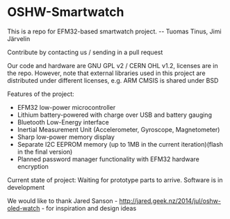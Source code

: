 # OSHW-Smartwatch
This is a repo for EFM32-based smartwatch project.
-- Tuomas Tinus, Jimi Järvelin

Contribute by contacting us / sending in a pull request

Our code and hardware are GNU GPL v2 / CERN OHL v1.2, licenses are in the repo. 
However, note that external libraries used in this project are distributed under different licenses, e.g. ARM CMSIS is shared under BSD

Features of the project: 
 - EFM32 low-power microcontroller
 - Lithium battery-powered with charge over USB and battery gauging
 - Bluetooth Low-Energy interface
 - Inertial Measurement Unit (Accelerometer, Gyroscope, Magnetometer)
 - Sharp low-power memory display
 - Separate I2C EEPROM memory (up to 1MB in the current iteration)(flash in the final version)
 - Planned password manager functionality with EFM32 hardware encryption

Current state of project: Waiting for prototype parts to arrive. Software is in development

We would like to thank Jared Sanson - http://jared.geek.nz/2014/jul/oshw-oled-watch - for inspiration and design ideas
